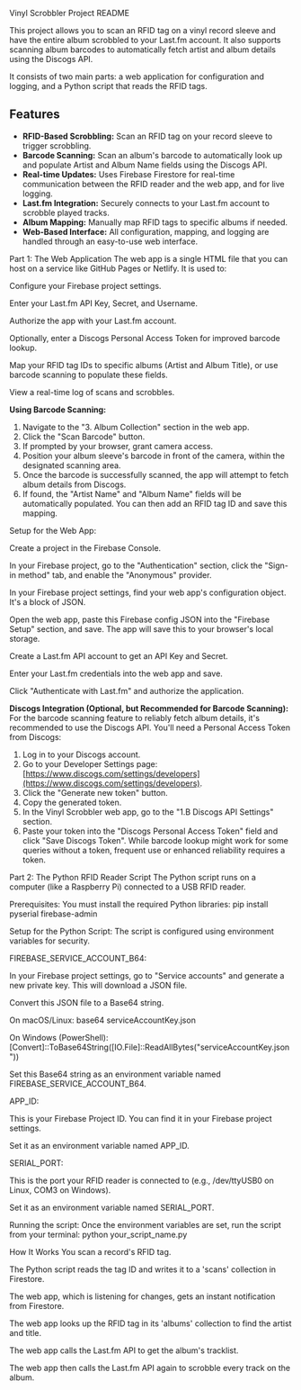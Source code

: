 Vinyl Scrobbler Project README

This project allows you to scan an RFID tag on a vinyl record sleeve and have the entire album scrobbled to your Last.fm account. It also supports scanning album barcodes to automatically fetch artist and album details using the Discogs API.

It consists of two main parts: a web application for configuration and logging, and a Python script that reads the RFID tags.

## Features

*   **RFID-Based Scrobbling:** Scan an RFID tag on your record sleeve to trigger scrobbling.
*   **Barcode Scanning:** Scan an album's barcode to automatically look up and populate Artist and Album Name fields using the Discogs API.
*   **Real-time Updates:** Uses Firebase Firestore for real-time communication between the RFID reader and the web app, and for live logging.
*   **Last.fm Integration:** Securely connects to your Last.fm account to scrobble played tracks.
*   **Album Mapping:** Manually map RFID tags to specific albums if needed.
*   **Web-Based Interface:** All configuration, mapping, and logging are handled through an easy-to-use web interface.

Part 1: The Web Application
The web app is a single HTML file that you can host on a service like GitHub Pages or Netlify. It is used to:

Configure your Firebase project settings.

Enter your Last.fm API Key, Secret, and Username.

Authorize the app with your Last.fm account.

Optionally, enter a Discogs Personal Access Token for improved barcode lookup.

Map your RFID tag IDs to specific albums (Artist and Album Title), or use barcode scanning to populate these fields.

View a real-time log of scans and scrobbles.

**Using Barcode Scanning:**
1.  Navigate to the "3. Album Collection" section in the web app.
2.  Click the "Scan Barcode" button.
3.  If prompted by your browser, grant camera access.
4.  Position your album sleeve's barcode in front of the camera, within the designated scanning area.
5.  Once the barcode is successfully scanned, the app will attempt to fetch album details from Discogs.
6.  If found, the "Artist Name" and "Album Name" fields will be automatically populated. You can then add an RFID tag ID and save this mapping.

Setup for the Web App:

Create a project in the Firebase Console.

In your Firebase project, go to the "Authentication" section, click the "Sign-in method" tab, and enable the "Anonymous" provider.

In your Firebase project settings, find your web app's configuration object. It's a block of JSON.

Open the web app, paste this Firebase config JSON into the "Firebase Setup" section, and save. The app will save this to your browser's local storage.

Create a Last.fm API account to get an API Key and Secret.

Enter your Last.fm credentials into the web app and save.

Click "Authenticate with Last.fm" and authorize the application.

**Discogs Integration (Optional, but Recommended for Barcode Scanning):**
For the barcode scanning feature to reliably fetch album details, it's recommended to use the Discogs API. You'll need a Personal Access Token from Discogs:
1.  Log in to your Discogs account.
2.  Go to your Developer Settings page: [https://www.discogs.com/settings/developers](https://www.discogs.com/settings/developers).
3.  Click the "Generate new token" button.
4.  Copy the generated token.
5.  In the Vinyl Scrobbler web app, go to the "1.B Discogs API Settings" section.
6.  Paste your token into the "Discogs Personal Access Token" field and click "Save Discogs Token".
While barcode lookup might work for some queries without a token, frequent use or enhanced reliability requires a token.

Part 2: The Python RFID Reader Script
The Python script runs on a computer (like a Raspberry Pi) connected to a USB RFID reader.

Prerequisites:
You must install the required Python libraries:
pip install pyserial firebase-admin

Setup for the Python Script:
The script is configured using environment variables for security.

FIREBASE_SERVICE_ACCOUNT_B64:

In your Firebase project settings, go to "Service accounts" and generate a new private key. This will download a JSON file.

Convert this JSON file to a Base64 string.

On macOS/Linux: base64 serviceAccountKey.json

On Windows (PowerShell): [Convert]::ToBase64String([IO.File]::ReadAllBytes("serviceAccountKey.json"))

Set this Base64 string as an environment variable named FIREBASE_SERVICE_ACCOUNT_B64.

APP_ID:

This is your Firebase Project ID. You can find it in your Firebase project settings.

Set it as an environment variable named APP_ID.

SERIAL_PORT:

This is the port your RFID reader is connected to (e.g., /dev/ttyUSB0 on Linux, COM3 on Windows).

Set it as an environment variable named SERIAL_PORT.

Running the script:
Once the environment variables are set, run the script from your terminal:
python your_script_name.py

How It Works
You scan a record's RFID tag.

The Python script reads the tag ID and writes it to a 'scans' collection in Firestore.

The web app, which is listening for changes, gets an instant notification from Firestore.

The web app looks up the RFID tag in its 'albums' collection to find the artist and title.

The web app calls the Last.fm API to get the album's tracklist.

The web app then calls the Last.fm API again to scrobble every track on the album.